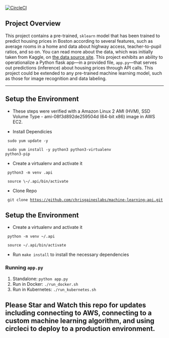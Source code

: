 [![CircleCI](https://circleci.com/gh/chrisgaineslabs/machine-learning-api.svg?style=svg)](https://circleci.com/gh/chrisgaineslabs/machine-learning-api)

## Project Overview

This project contains a pre-trained, `sklearn` model that has been trained to predict housing prices in Boston according to several features, such as average rooms in a home and data about highway access, teacher-to-pupil ratios, and so on. You can read more about the data, which was initially taken from Kaggle, on [the data source site](https://www.kaggle.com/c/boston-housing). This project exhibits an ability to operationalize a Python flask app—in a provided file, `app.py`—that serves out predictions (inference) about housing prices through API calls. This project could be extended to any pre-trained machine learning model, such as those for image recognition and data labeling.

---

## Setup the Environment

* These steps were verified with a Amazon Linux 2 AMI (HVM), SSD Volume Type - ami-08f3d892de259504d (64-bit x86) image in AWS EC2.

* Install Dependicies 

<code> sudo yum update -y </code>

<code> sudo yum install -y python3 python3-virtualenv python3-pip</code>

* Create a virtualenv and activate it

<code> python3 -m venv .api </code> 

<code> source \\\~/.api/bin/activate </code> 

* Clone Repo

<code> git clone https://github.com/chrisgaineslabs/machine-learning-api.git </code>

## Setup the Environment

* Create a virtualenv and activate it

<code> python -m venv \~/.api </code> 

<code> source \~/.api/bin/activate </code> 

* Run `make install` to install the necessary dependencies

### Running `app.py`

1. Standalone:  `python app.py`
2. Run in Docker:  `./run_docker.sh`
3. Run in Kubernetes:  `./run_kubernetes.sh`


## Please Star and Watch this repo for updates including connecting to AWS, connecting to a custom machine learning algorithm, and using circleci to deploy to a production environment.